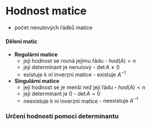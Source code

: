 # Hodnost matice

- počet nenulových řádků matice

#### Dělení matic
- **Regulární matice**
	- její hodnost se rovná jejímu řádu - $hod(A) = n$
	- její determinant je nenulový - $\det{A} \neq 0$
	- existuje k ní inverzní matice - $\mbox{existuje } A^{-1}$
- **Singulární matice**
	- její hodnost se je menší než její řádu - $hod(A) < n$
	- její determinant je 0 - $\det{A} = 0$
	- neexistuje k ní inverzní matice - $\mbox{neexistuje } A^{-1}$

### Určení hodnosti pomocí determinantu